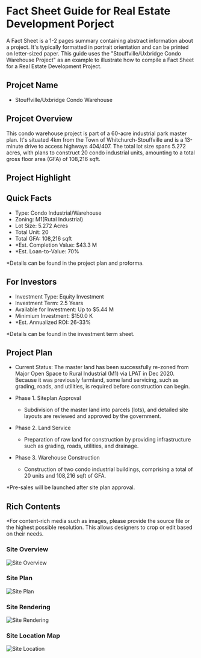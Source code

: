 # Fact Sheet Guide for Real Estate Development Porject

A Fact Sheet is a 1-2 pages summary containing abstract information about a project. It's typically formatted in portrait orientation and can be printed on letter-sized paper. This guide uses the "Stouffville/Uxbridge Condo Warehouse Project" as an example to illustrate how to compile a Fact Sheet for a Real Estate Development Project.

## Projcet Name

- Stouffville/Uxbridge Condo Warehouse

## Projcet Overview

This condo warehouse project is part of a 60-acre industrial park master plan. It's situated 4km from the Town of Whitchurch-Stouffville and is a 13-minute drive to access highways 404/407. The total lot size spans 5.272 acres, with plans to construct 20 condo industrial units, amounting to a total gross floor area (GFA) of 108,216 sqft.

## Project Highlight

## Quick Facts

- Type: Condo Industrial/Warehouse
- Zoning: M1(Rutal Industrial)
- Lot Size: 5.272 Acres
- Total Unit: 20
- Total GFA: 108,216 sqft
- *Est. Completion Value: $43.3 M
- *Est. Loan-to-Value: 70%

*Details can be found in the project plan and proforma.

## For Investors

- Investment Type: Equity Investment
- Investment Term: 2.5 Years
- Available for Investment: Up to $5.44 M
- Minimium Investment: $150.0 K
- *Est. Annualized ROI: 26-33%

*Details can be found in the investment term sheet.

## Project Plan

- Current Status: The master land has been successfully re-zoned from Major Open Space to Rural Industrial (M1) via LPAT in Dec 2020. Because it was previously farmland, some land servicing, such as grading, roads, and utilities, is required before construction can begin.

- Phase 1. Siteplan Approval
  - Subdivision of the master land into parcels (lots), and detailed site layouts are reviewed and approved by the government.

- Phase 2. Land Service
  - Preparation of raw land for construction by providing infrastructure such as grading, roads, utilities, and drainage.

- Phase 3. Warehouse Construction
  - Construction of two condo industrial buildings, comprising a total of 20 units and 108,216 sqft of GFA.

*Pre-sales will be launched after site plan approval.

## Rich Contents

*For content-rich media such as images, please provide the source file or the highest possible resolution. This allows designers to crop or edit based on their needs.

### Site Overview
![ Site Overview](http://url/to/img.png)

### Site Plan
![ Site Plan](http://url/to/img.png)

### Site Rendering
![ Site Rendering](http://url/to/img.png)

### Site Location Map
![ Site Location](http://url/to/img.png)
